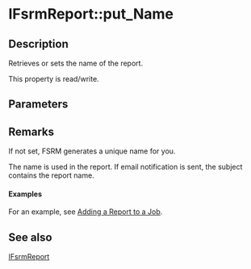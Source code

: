 # IFsrmReport::put_Name

## Description

Retrieves or sets the name of the report.

This property is read/write.

## Parameters

## Remarks

If not set, FSRM generates a unique name for you.

The name is used in the report. If email notification is sent, the subject contains the report name.

#### Examples

For an example, see
[Adding a Report to a Job](https://learn.microsoft.com/previous-versions/windows/desktop/fsrm/adding-a-report-to-a-job).

## See also

[IFsrmReport](https://learn.microsoft.com/previous-versions/windows/desktop/api/fsrmreports/nn-fsrmreports-ifsrmreport)